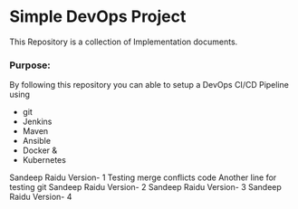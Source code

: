 # Simple DevOps Project

This Repository is a collection of Implementation documents. 

### Purpose:
By following this repository you can able to setup a DevOps CI/CD Pipeline using
- git
- Jenkins
- Maven
- Ansible
- Docker &
- Kubernetes


Sandeep Raidu Version- 1
Testing merge conflicts code
Another line for testing git
Sandeep Raidu Version- 2
Sandeep Raidu Version- 3
Sandeep Raidu Version- 4

